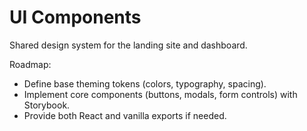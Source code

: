 # UI Components

Shared design system for the landing site and dashboard.

Roadmap:
- Define base theming tokens (colors, typography, spacing).
- Implement core components (buttons, modals, form controls) with Storybook.
- Provide both React and vanilla exports if needed.

